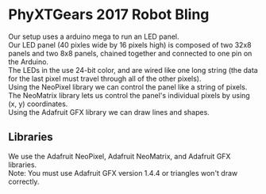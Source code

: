 # PhyXTGears 2017 Robot Bling
Our setup uses a arduino mega to run an LED panel.  
Our LED panel (40 pixles wide by 16 pixels high) is composed of two 32x8 panels and two 8x8 panels, chained together and connected to one pin on the Arduino.  
The LEDs in the use 24-bit color, and are wired like one long string (the data for the last pixel must travel through all of the other pixels).  
Using the NeoPixel library we can control the panel like a string of pixels.  
The NeoMatrix library lets us control the panel's individual pixels by using (x, y) coordinates.  
Using the Adafruit GFX library we can draw lines and shapes.  

## Libraries
We use the Adafruit NeoPixel, Adafruit NeoMatrix, and Adafruit GFX libraries.  
        Note: You must use Adafruit GFX version 1.4.4 or triangles won't draw correctly.
